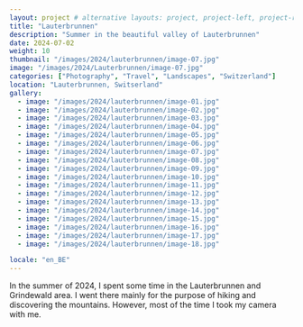 ```yaml
---
layout: project # alternative layouts: project, project-left, project-right, project-top
title: "Lauterbrunnen"
description: "Summer in the beautiful valley of Lauterbrunnen"
date: 2024-07-02
weight: 10
thumbnail: "/images/2024/lauterbrunnen/image-07.jpg"
image: "/images/2024/Lauterbrunnen/image-07.jpg"
categories: ["Photography", "Travel", "Landscapes", "Switzerland"]
location: "Lauterbrunnen, Switserland"
gallery:
  - image: "/images/2024/lauterbrunnen/image-01.jpg"
  - image: "/images/2024/lauterbrunnen/image-02.jpg"
  - image: "/images/2024/lauterbrunnen/image-03.jpg"
  - image: "/images/2024/lauterbrunnen/image-04.jpg"
  - image: "/images/2024/lauterbrunnen/image-05.jpg"
  - image: "/images/2024/lauterbrunnen/image-06.jpg"
  - image: "/images/2024/lauterbrunnen/image-07.jpg"
  - image: "/images/2024/lauterbrunnen/image-08.jpg"
  - image: "/images/2024/lauterbrunnen/image-09.jpg"
  - image: "/images/2024/lauterbrunnen/image-10.jpg"
  - image: "/images/2024/lauterbrunnen/image-11.jpg"
  - image: "/images/2024/lauterbrunnen/image-12.jpg"
  - image: "/images/2024/lauterbrunnen/image-13.jpg"
  - image: "/images/2024/lauterbrunnen/image-14.jpg"
  - image: "/images/2024/lauterbrunnen/image-15.jpg"
  - image: "/images/2024/lauterbrunnen/image-16.jpg"
  - image: "/images/2024/lauterbrunnen/image-17.jpg"
  - image: "/images/2024/lauterbrunnen/image-18.jpg"

locale: "en_BE"
---
```

In the summer of 2024, I spent some time in the Lauterbrunnen and Grindewald area. I went there mainly for the purpose of hiking and discovering the mountains. However, most of the time I took my camera with me.
